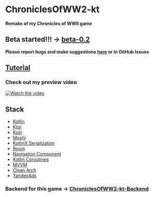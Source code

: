 # ChroniclesOfWW2-kt
**Remake of my Chronicles of WWII game**
## Beta started!!! -> [beta-0.2](https://github.com/kursor1337/ChroniclesOfWW2-kt-android/releases/tag/beta-0.2)
**Please report bugs and make suggestions [here](https://vk.com/gray_chiken) or in GitHub Issues**

## [Tutorial](tutorial/tutorial.md)

### Check out my preview video
[![Watch the video](https://img.youtube.com/vi/DLo3eyAUalo/maxresdefault.jpg)](https://youtu.be/DLo3eyAUalo)

## Stack
* [Kotlin](https://kotlinlang.org/)
* [Ktor](https://ktor.io/)
* [Koin](https://insert-koin.io/)
* [Moshi](https://github.com/square/moshi)
* [KotlinX Serialization](https://kotlinlang.org/docs/serialization.html)
* [Room](https://developer.android.com/training/data-storage/room)
* [Navigation Component](https://developer.android.com/guide/navigation/navigation-getting-started)
* [Kotlin Coroutines](https://kotlinlang.org/docs/coroutines-overview.html#documentation)
* [MVVM](https://developer.android.com/topic/libraries/architecture/viewmodel)
* [Clean Arch](https://developer.android.com/topic/architecture)
* [YandexAds](https://yandex.ru/dev/mobile-ads/)

### Backend for this game -> [ChroniclesOfWW2-kt-Backend](https://github.com/kursor1337/ChroniclesOfWW2-kt-Backend)
